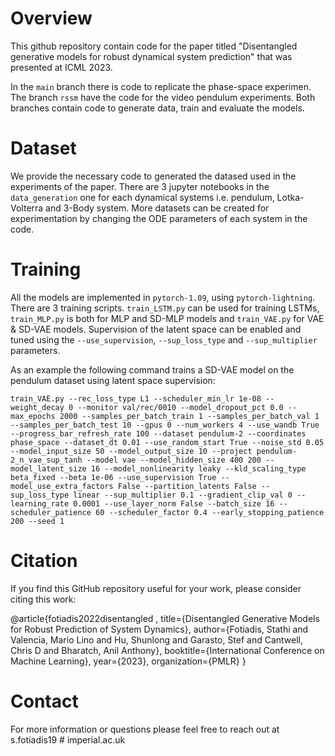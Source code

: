 # Overview

This github repository contain code for the paper titled "Disentangled generative models for robust dynamical system prediction" that was presented at ICML 2023.

In the `main` branch there is code to replicate the phase-space experimen. The branch `rssm` have the code for the video pendulum experiments. Both branches contain code to generate data, train and evaluate the models.

# Dataset

We provide the necessary code to generated the datased used in the experiments of the paper. There are 3 jupyter notebooks in the `data_generation` one for each dynamical systems i.e. pendulum, Lotka-Volterra and 3-Body system. More datasets can be created for experimentation by changing the ODE parameters of each system in the code.

# Training 

All the models are implemented in `pytorch-1.09`, using `pytorch-lightning`. There are 3 training scripts. `train_LSTM.py` can be used for training LSTMs, `train_MLP.py` is both for MLP and SD-MLP models and `train_VAE.py` for VAE & SD-VAE models. Supervision of the latent space can be enabled and tuned using the `--use_supervision`, `--sup_loss_type` and `--sup_multiplier` parameters.

As an example the following command trains a SD-VAE model on the pendulum dataset using latent space supervision:

`train_VAE.py --rec_loss_type L1 --scheduler_min_lr 1e-08 --weight_decay 0 --monitor val/rec/0010 --model_dropout_pct 0.0 --max_epochs 2000 --samples_per_batch_train 1 --samples_per_batch_val 1 --samples_per_batch_test 10 --gpus 0 --num_workers 4 --use_wandb True --progress_bar_refresh_rate 100 --dataset pendulum-2 --coordinates phase_space --dataset_dt 0.01 --use_random_start True --noise_std 0.05 --model_input_size 50 --model_output_size 10 --project pendulum-2_n_vae_sup_tanh --model vae --model_hidden_size 400 200 --model_latent_size 16 --model_nonlinearity leaky --kld_scaling_type beta_fixed --beta 1e-06 --use_supervision True --model_use_extra_factors False --partition_latents False --sup_loss_type linear --sup_multiplier 0.1 --gradient_clip_val 0 --learning_rate 0.0001 --use_layer_norm False --batch_size 16 --scheduler_patience 60 --scheduler_factor 0.4 --early_stopping_patience 200 --seed 1`

# Citation

If you find this GitHub repository useful for your work, please consider citing this work:

@article{fotiadis2022disentangled ,
  title={Disentangled Generative Models for Robust Prediction of System Dynamics},
  author={Fotiadis, Stathi and Valencia, Mario Lino and Hu, Shunlong and Garasto, Stef and Cantwell, Chris D and Bharatch, Anil Anthony},
  booktitle={International Conference on Machine Learning},
  year={2023},
  organization={PMLR}
}

# Contact

For more information or questions please feel free to reach out at s.fotiadis19 # imperial.ac.uk